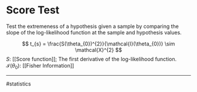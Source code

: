 # Score Test
Test the extremeness of a hypothesis given a sample by comparing the slope of the log-likelihood function at the sample and hypothesis values.

$$
t_{s} = \frac{S(\theta_{0})^{2}}{\mathcal{I}(\theta_{0})} \sim \mathcal{X}^{2}
$$
$S$: [[Score function]]; The first derivative of the log-likelihood function.
$\mathcal{I}(\theta_{0})$: [[Fisher Information]]



---
#statistics